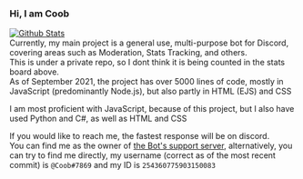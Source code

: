 ### Hi, I am Coob

[![Github Stats](https://github-readme-stats.vercel.app/api?username=Coob2003&show_icons=true&theme=vue-dark&count_private=true&include_all_commits=true)](https://github-readme-stats.vercel.app/api?username=Coob2003&show_icons=true&theme=vue-dark&count_private=true&include_all_commits=true)<br>
Currently, my main project is a general use, multi-purpose bot for Discord, covering areas such as Moderation, Stats Tracking, and others.  
This is under a private repo, so I dont think it is being counted in the stats board above.  
As of September 2021, the project has over 5000 lines of code, mostly in JavaScript (predominantly Node.js), but also partly in HTML (EJS) and CSS  
  
I am most proficient with JavaScript, because of this project, but I also have used Python and C#, as well as HTML and CSS    
  
If you would like to reach me, the fastest response will be on discord.  
You can find me as the owner of [the Bot's support server](https://discord.gg/fUUutjXXgS), alternatively, you can try to find me directly, my username (correct as of the most recent commit) is `@Coob#7869` and my ID is `254360775903150083`
